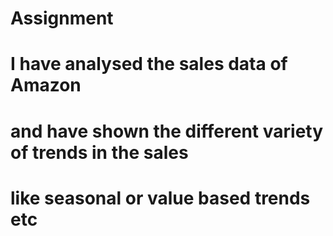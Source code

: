 # Assignment
# I have analysed the sales data of Amazon
# and have shown the different variety of trends in the sales
# like seasonal or value based trends etc
